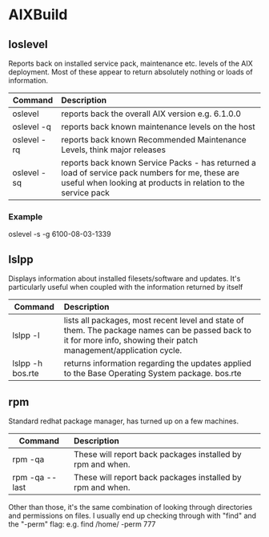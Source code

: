 # AIXBuild

## loslevel

Reports back on installed service pack, maintenance etc. levels of the AIX deployment.
Most of these appear to return absolutely nothing or loads of information.

|Command|Description|
|-|:-|
|oslevel|reports back the overall AIX version e.g. 6.1.0.0|
|oslevel -q|reports back known maintenance levels on the host|
|oslevel -rq|reports back known Recommended Maintenance Levels, think major releases|
|oslevel -sq|reports back known Service Packs - has returned a load of service pack numbers for me, these are useful when looking at products in relation to the service pack|

### Example
oslevel -s -g 6100-08-03-1339

## lslpp

Displays information about installed filesets/software and updates. It's particularly useful when coupled with the information returned by itself

|Command|Description|
|-|:-|
|lslpp -l|lists all packages, most recent level and state of them.  The package names can be passed back to it for more info, showing their patch management/application cycle.|
|lslpp -h bos.rte|returns information regarding the updates applied to the Base Operating System package. bos.rte|

## rpm

Standard redhat package manager, has turned up on a few machines.

|Command|Description|
|-|:-|
|rpm -qa|These will report back packages installed by rpm and when.|
|rpm -qa --last|These will report back packages installed by rpm and when.|


Other than those, it's the same combination of looking through directories and permissions on files. I usually end up checking through with "find" and the "-perm" flag:
e.g. find /home/ -perm 777